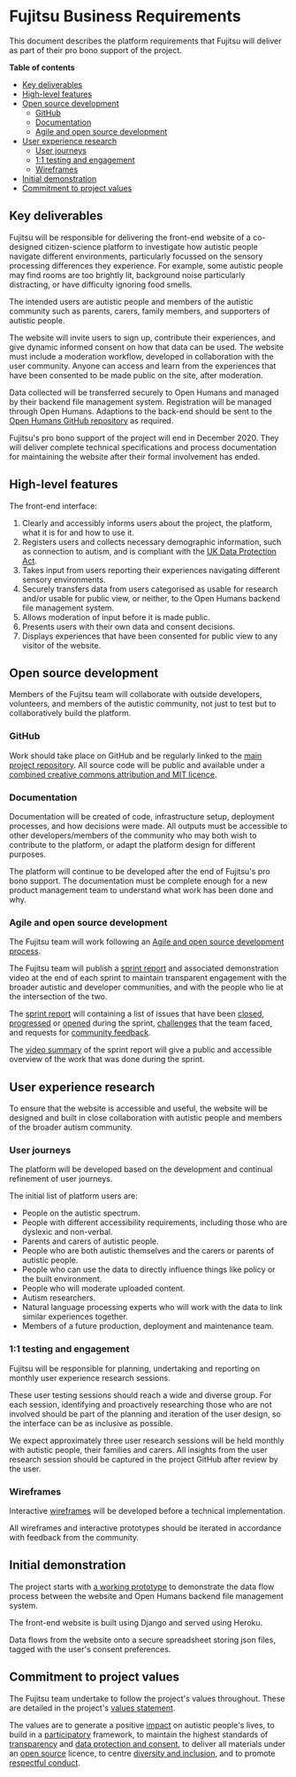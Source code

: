 # Fujitsu Business Requirements

This document describes the platform requirements that Fujitsu will deliver as part of their pro bono support of the project.

**Table of contents**

* [Key deliverables](#key-deliverables)
* [High-level features](#high-level-features)
* [Open source development](#open-source-development)
    * [GitHub](#github)
    * [Documentation](#documentation)
    * [Agile and open source development](#agile-and-open-source-development)
* [User experience research](#user-experience-research)
    * [User journeys](#user-journeys)
    * [1:1 testing and engagement](#11-testing-and-engagement)
    * [Wireframes](#wireframes)
* [Initial demonstration](#initial-demonstration)
* [Commitment to project values](#commitment-to-project-values)

## Key deliverables

Fujitsu will be responsible for delivering the front-end website of a co-designed citizen-science platform to investigate how autistic people navigate different environments, particularly focussed on the sensory processing differences they experience.
For example, some autistic people may find rooms are too brightly lit, background noise particularly distracting, or have difficulty ignoring food smells.

The intended users are autistic people and members of the autistic community such as parents, carers, family members, and supporters of autistic people.

The website will invite users to sign up, contribute their experiences, and give dynamic informed consent on how that data can be used.
The website must include a moderation workflow, developed in collaboration with the user community.
Anyone can access and learn from the experiences that have been consented to be made public on the site, after moderation.

Data collected will be transferred securely to Open Humans and managed by their backend file management system.
Registration will be managed through Open Humans.
Adaptions to the back-end should be sent to the [Open Humans GitHub repository](https://github.com/OpenHumans/open-humans) as required.

Fujitsu's pro bono support of the project will end in December 2020.
They will deliver complete technical specifications and process documentation for maintaining the website after their formal involvement has ended.

## High-level features

The front-end interface:

1. Clearly and accessibly informs users about the project, the platform, what it is for and how to use it.
2. Registers users and collects necessary demographic information, such as connection to autism, and is compliant with the [UK Data Protection Act](https://www.gov.uk/data-protection).
3. Takes input from users reporting their experiences navigating different sensory environments.
4. Securely transfers data from users categorised as usable for research and/or usable for public view, or neither, to the Open Humans backend file management system.
5. Allows moderation of input before it is made public.
6. Presents users with their own data and consent decisions.
7. Displays experiences that have been consented for public view to any visitor of the website.

## Open source development

Members of the Fujitsu team will collaborate with outside developers, volunteers, and members of the autistic community, not just to test but to collaboratively build the platform.

### GitHub

Work should take place on GitHub and be regularly linked to the [main project repository](https://github.com/alan-turing-institute/AutisticaCitizenScience).
All source code will be public and available under a [combined creative commons attribution and MIT licence](/LICENSE).

### Documentation

Documentation will be created of code, infrastructure setup, deployment processes, and how decisions were made.
All outputs must be accessible to other developers/members of the community who may both wish to contribute to the platform, or adapt the platform design for different purposes.

The platform will continue to be developed after the end of Fujitsu's pro bono support.
The documentation must be complete enough for a new product management team to understand what work has been done and why.

### Agile and open source development

The Fujitsu team will work following an [Agile and open source development process](/project-management/agile-opensource-workflow.md).

The Fujitsu team will publish a [sprint report](/project-management/sprint-demo-requirements.md) and associated demonstration video at the end of each sprint to maintain transparent engagement with the broader autistic and developer communities, and with the people who lie at the intersection of the two.

The [sprint report](/project-management/sprint-demo-requirements.md) will containing a list of issues that have been [closed](/project-management/sprint-demo-requirements.md#closed-issues), [progressed](/project-management/sprint-demo-requirements.md#progressed-issues) or [opened](/project-management/sprint-demo-requirements.md#opened-issues) during the sprint, [challenges](/project-management/sprint-demo-requirements.md#challenges) that the team faced, and requests for [community feedback](/project-management/sprint-demo-requirements.md#community-feedback-requests).

The [video summary](/project-management/sprint-demo-requirements.md#video) of the sprint report will give a public and accessible overview of the work that was done during the sprint.

## User experience research

To ensure that the website is accessible and useful, the website will be designed and built in close collaboration with autistic people and members of the broader autism community.

### User journeys

The platform will be developed based on the development and continual refinement of user journeys.

The initial list of platform users are:

* People on the autistic spectrum.
* People with different accessibility requirements, including those who are dyslexic and non-verbal.
* Parents and carers of autistic people.
* People who are both autistic themselves and the carers or parents of autistic people.
* People who can use the data to directly influence things like policy or the built environment.
* People who will moderate uploaded content.
* Autism researchers.
* Natural language processing experts who will work with the data to link similar experiences together.
* Members of a future production, deployment and maintenance team.

### 1:1 testing and engagement

Fujitsu will be responsible for planning, undertaking and reporting on monthly user experience research sessions.

These user testing sessions should reach a wide and diverse group.
For each session, identifying and proactively researching those who are not involved should be part of the planning and iteration of the user design, so the interface can be as inclusive as possible.

We expect approximately three user research sessions will be held monthly with autistic people, their families and carers.
All insights from the user research session should be captured in the project GitHub after review by the user.

### Wireframes

Interactive [wireframes](https://www.experienceux.co.uk/faqs/what-is-wireframing) will be developed before a technical implementation.

All wireframes and interactive prototypes should be iterated in accordance with feedback from the community.

## Initial demonstration

The project starts with [a working prototype](https://github.com/alan-turing-institute/autistica-filemanagement-demo) to demonstrate the data flow process between the website and Open Humans backend file management system.

The front-end website is built using Django and served using Heroku.

Data flows from the website onto a secure spreadsheet storing json files, tagged with the user's consent preferences.

## Commitment to project values

The Fujitsu team undertake to follow the project's values throughout.
These are detailed in the project's [values statement](/project-management/project-values.md).

The values are to generate a positive [impact](/project-management/project-values.md#impact) on autistic people's lives, to build in a [participatory](/project-management/project-values.md#participatory-science) framework, to maintain the highest standards of [transparency](/project-management/project-values.md#transparency) and [data protection and consent](/project-management/project-values.md#protection-and-consent), to deliver all materials under an [open source](/project-management/project-values.md#open-source) licence, to centre [diversity and inclusion](/project-management/project-values.md#diversity-and-inclusion), and to promote [respectful conduct](/project-management/project-values.md#respectful-conduct).
